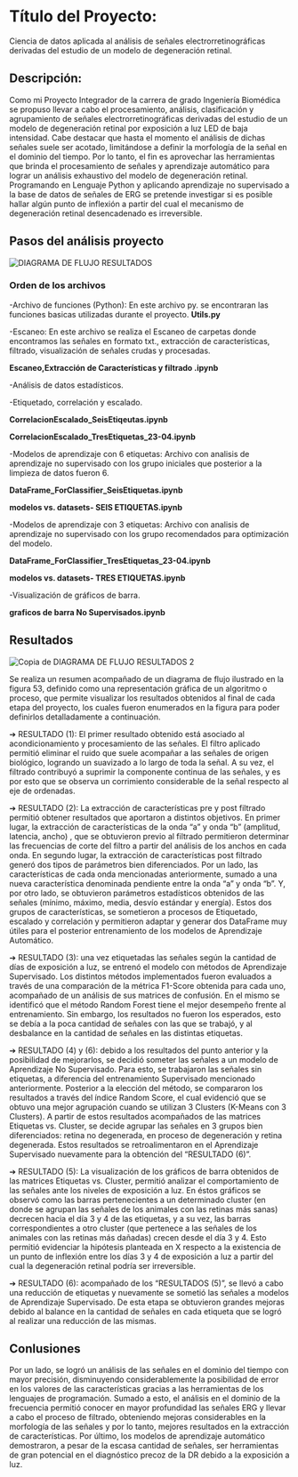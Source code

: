 # Título del Proyecto:
Ciencia de datos aplicada al análisis de señales electrorretinográficas derivadas del estudio de un modelo de degeneración retinal.

## Descripción:

Como mi Proyecto Integrador de la carrera de grado Ingeniería Biomédica se propuso llevar a cabo el procesamiento, análisis, clasificación y agrupamiento de señales electrorretinográficas derivadas del estudio de un modelo de degeneración retinal por exposición a luz LED de baja intensidad. Cabe destacar que hasta el momento el análisis de dichas señales suele ser acotado, limitándose a definir la morfología de la señal en el dominio del tiempo. Por lo tanto, el fin es aprovechar las herramientas que brinda el procesamiento de señales y aprendizaje automático para lograr un análisis exhaustivo del modelo de degeneración retinal. 
Programando en Lenguaje Python y aplicando aprendizaje no supervisado a la base de datos de señales de ERG se pretende investigar si es posible hallar algún punto de inflexión a partir del cual el mecanismo de degeneración retinal desencadenado es irreversible.

## Pasos del análisis proyecto

![DIAGRAMA DE FLUJO RESULTADOS](https://github.com/mlzulatto/PI-ERG/assets/138075122/3c22ad0e-27f9-4be7-b738-a03cbf790d41)


### Orden de los archivos

-Archivo de funciones (Python): En este archivo py. se encontraran las funciones basicas utilizadas durante el proyecto. 
**Utils.py**

-Escaneo: En este archivo se realiza el Escaneo de carpetas donde encontramos las señales en formato txt., extracción de características, filtrado, visualización de señales crudas y procesadas.

**Escaneo,Extracción de Características y filtrado .ipynb**

-Análisis de datos estadísticos.


-Etiquetado, correlación y escalado.

**CorrelacionEscalado_SeisEtiqeutas.ipynb**

**CorrelacionEscalado_TresEtiquetas_23-04.ipynb**

-Modelos de aprendizaje con 6 etiquetas: Archivo con analisis de aprendizaje no supervisado con los grupo iniciales que posterior a la limpieza de datos fueron 6.

**DataFrame_ForClassifier_SeisEtiquetas.ipynb**

**modelos vs. datasets- SEIS ETIQUETAS.ipynb**

-Modelos de aprendizaje con 3 etiquetas: Archivo con analisis de aprendizaje no supervisado con los grupo recomendados para optimización del modelo.

**DataFrame_ForClassifier_TresEtiquetas_23-04.ipynb**

**modelos vs. datasets- TRES ETIQUETAS.ipynb**

-Visualización de gráficos de barra.

**graficos de barra No Supervisados.ipynb**

## Resultados

![Copia de DIAGRAMA DE FLUJO RESULTADOS 2](https://github.com/mlzulatto/PI-ERG/assets/138075122/2f03be53-628e-4196-84e8-8fa0e35f4869)


Se realiza un resumen acompañado de un diagrama de flujo ilustrado en la figura 53, definido como una representación gráfica de un algoritmo o
proceso, que permite visualizar los resultados obtenidos al final de cada etapa del proyecto, los
cuales fueron enumerados en la figura para poder definirlos detalladamente a continuación.

➔ RESULTADO (1): El primer resultado obtenido está asociado al acondicionamiento y
procesamiento de las señales. El filtro aplicado permitió eliminar el ruido que suele
acompañar a las señales de origen biológico, logrando un suavizado a lo largo de toda la
señal. A su vez, el filtrado contribuyó a suprimir la componente continua de las señales,
y es por esto que se observa un corrimiento considerable de la señal respecto al eje de
ordenadas.

➔ RESULTADO (2): La extracción de características pre y post filtrado permitió obtener
resultados que aportaron a distintos objetivos. En primer lugar, la extracción de
características de la onda “a” y onda “b” (amplitud, latencia, ancho) , que se obtuvieron
previo al filtrado permitieron determinar las frecuencias de corte del filtro a partir del
análisis de los anchos en cada onda. En segundo lugar, la extracción de características
post filtrado generó dos tipos de parámetros bien diferenciados. Por un lado, las
características de cada onda mencionadas anteriormente, sumado a una nueva
característica denominada pendiente entre la onda “a” y onda “b”. Y, por otro lado, se
obtuvieron parámetros estadísticos obtenidos de las señales (mínimo, máximo, media,
desvío estándar y energía). Estos dos grupos de características, se sometieron a
procesos de Etiquetado, escalado y correlación y permitieron adaptar y generar dos
DataFrame muy útiles para el posterior entrenamiento de los modelos de Aprendizaje
Automático.

➔ RESULTADO (3): una vez etiquetadas las señales según la cantidad de días de exposición
a luz, se entrenó el modelo con métodos de Aprendizaje Supervisado. Los distintos
métodos implementados fueron evaluados a través de una comparación de la métrica
F1-Score obtenida para cada uno, acompañado de un análisis de sus matrices de
confusión. En el mismo se identificó que el método Random Forest tiene el mejor
desempeño frente al entrenamiento. Sin embargo, los resultados no fueron los
esperados, esto se debía a la poca cantidad de señales con las que se trabajó, y al
desbalance en la cantidad de señales en las distintas etiquetas.

➔ RESULTADO (4) y (6): debido a los resultados del punto anterior y la posibilidad de
mejorarlos, se decidió someter las señales a un modelo de Aprendizaje No Supervisado.
Para esto, se trabajaron las señales sin etiquetas, a diferencia del entrenamiento
Supervisado mencionado anteriormente. Posterior a la elección del método, se
compararon los resultados a través del índice Random Score, el cual evidenció que se
obtuvo una mejor agrupación cuando se utilizan 3 Clusters (K-Means con 3 Clusters). A
partir de estos resultados acompañados de las matrices Etiquetas vs. Cluster, se decide
agrupar las señales en 3 grupos bien diferenciados: retina no degenerada, en proceso
de degeneración y retina degenerada. Estos resultados se retroalimentaron en el
Aprendizaje Supervisado nuevamente para la obtención del “RESULTADO (6)”.

➔ RESULTADO (5): La visualización de los gráficos de barra obtenidos de las matrices
Etiquetas vs. Cluster, permitió analizar el comportamiento de las señales ante los niveles
de exposición a luz. En éstos gráficos se observó como las barras pertenecientes a un
determinado cluster (en donde se agrupan las señales de los animales con las retinas
más sanas) decrecen hacia el día 3 y 4 de las etiquetas, y a su vez, las barras
correspondientes a otro cluster (que pertenece a las señales de los animales con las
retinas más dañadas) crecen desde el día 3 y 4. Esto permitió evidenciar la hipótesis
planteada en X respecto a la existencia de un punto de inflexión entre los días 3 y 4 de
exposición a luz a partir del cual la degeneración retinal podría ser irreversible.

➔ RESULTADO (6): acompañado de los “RESULTADOS (5)”, se llevó a cabo una reducción
de etiquetas y nuevamente se sometió las señales a modelos de Aprendizaje
Supervisado. De esta etapa se obtuvieron grandes mejoras debido al balance en la
cantidad de señales en cada etiqueta que se logró al realizar una reducción de las
mismas.


## Conlusiones

Por un lado, se logró un análisis de las señales en el
dominio del tiempo con mayor precisión, disminuyendo considerablemente la posibilidad de
error en los valores de las características gracias a las herramientas de los lenguajes de
programación. Sumado a esto, el análisis en el dominio de la frecuencia permitió conocer en
mayor profundidad las señales ERG y llevar a cabo el proceso de filtrado, obteniendo mejoras
considerables en la morfología de las señales y por lo tanto, mejores resultados en la extracción
de características. Por último, los modelos de aprendizaje automático demostraron, a pesar de
la escasa cantidad de señales, ser herramientas de gran potencial en el diagnóstico precoz de la
DR debido a la exposición a luz.



